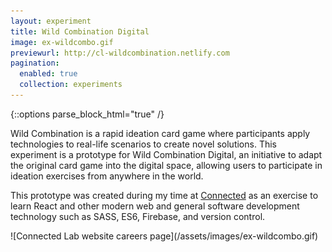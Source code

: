 ```yaml
---
layout: experiment
title: Wild Combination Digital
image: ex-wildcombo.gif
previewurl: http://cl-wildcombination.netlify.com
pagination:
  enabled: true
  collection: experiments
---
```


{::options parse_block_html="true" /}

<div class="flex-wrapper post m-col">
<div class="flex-column _50 m-margin">
Wild Combination is a rapid ideation card game where participants apply technologies to real-life scenarios to create novel solutions. This experiment is a prototype for Wild Combination Digital, an initiative to adapt the original card game into the digital space, allowing users to participate in ideation exercises from anywhere in the world. 

This prototype was created during my time at [Connected](/projects/2019/01/01/connected.html) as an exercise to learn React and other modern web and general software development technology such as SASS, ES6, Firebase, and version control.
</div>
<div class="flex-column _50 m-margin">
![Connected Lab website careers page](/assets/images/ex-wildcombo.gif)
</div>
</div>
